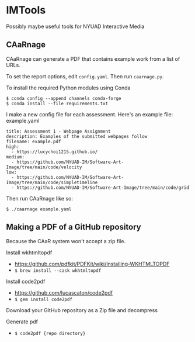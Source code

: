 # IMTools
Possibly maybe useful tools for NYUAD Interactive Media

## CAaRnage
CAaRnage can generate a PDF that contains example work from a list of URLs.

To set the report options, edit ```config.yaml```. Then run ```caarnage.py```.

To install the required Python modules using Conda

```
$ conda config --append channels conda-forge
$ conda install --file requirements.txt
```

I make a new config file for each assessment. Here's an example file:
example.yaml
```
title: Assessment 1 - Webpage Assignment
description: Examples of the submitted webpages follow
filename: example.pdf
high:
  - https://lucychoi1215.github.io/
medium:
  - https://github.com/NYUAD-IM/Software-Art-Image/tree/main/code/velocity
low:
  - https://github.com/NYUAD-IM/Software-Art-Image/tree/main/code/simpletimeline
  - https://github.com/NYUAD-IM/Software-Art-Image/tree/main/code/grid
```

Then run CAaRnage like so:
```
$ ./caarnage example.yaml
```





## Making a PDF of a GitHub repository

Because the CAaR system won't accept a zip file.

Install wkhtmltopdf
* https://github.com/pdfkit/PDFKit/wiki/Installing-WKHTMLTOPDF
* ```$ brew install --cask wkhtmltopdf```

Install code2pdf
* https://github.com/lucascaton/code2pdf
* ```$ gem install code2pdf```

Download your GitHub repository as a Zip file and decompress

Generate pdf
* ```$ code2pdf {repo directory}```
